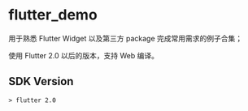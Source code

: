 # flutter_demo

用于熟悉 Flutter Widget 以及第三方 package 完成常用需求的例子合集；

使用 Flutter 2.0 以后的版本，支持 Web 编译。

## SDK Version

`> flutter 2.0`

